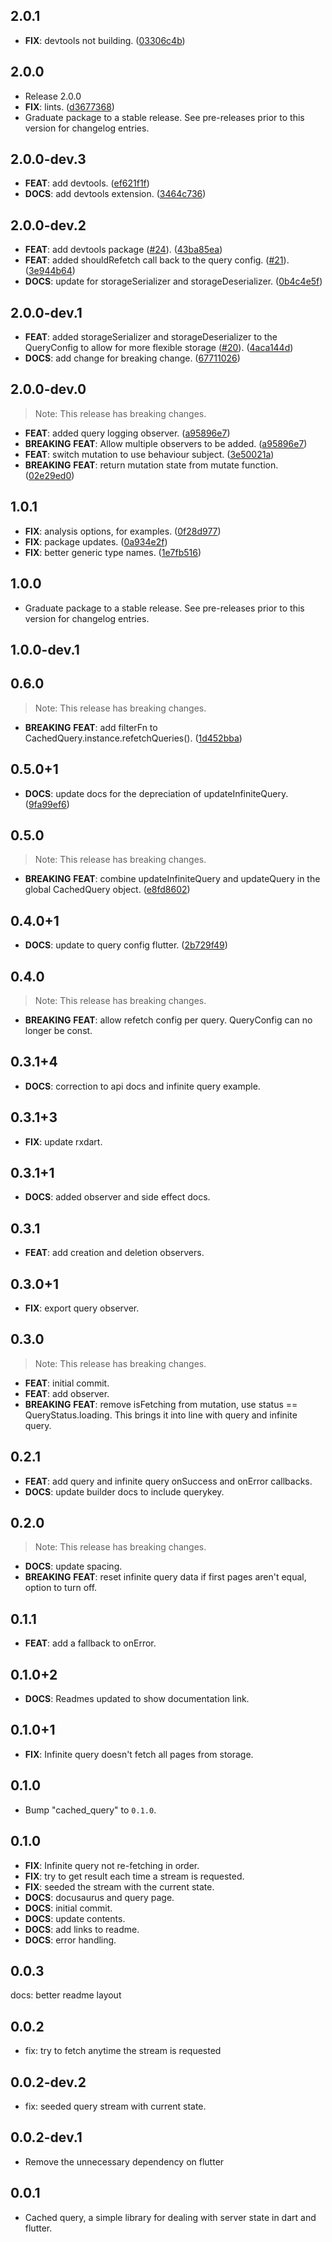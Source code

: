 ## 2.0.1

 - **FIX**: devtools not building. ([03306c4b](https://github.com/D-James-GH/cached_query/commit/03306c4bb56d7e2cea4367cabb3adb9a39e1dd64))

## 2.0.0

 - Release 2.0.0
 - **FIX**: lints. ([d3677368](https://github.com/D-James-GH/cached_query/commit/d3677368d916e349e50e35e118b7dce4f8619c42))
 - Graduate package to a stable release. See pre-releases prior to this version for changelog entries.

## 2.0.0-dev.3

 - **FEAT**: add devtools. ([ef621f1f](https://github.com/D-James-GH/cached_query/commit/ef621f1f8a4830d75c9d0cdd2b6b40e9efa8a7cf))
 - **DOCS**: add devtools extension. ([3464c736](https://github.com/D-James-GH/cached_query/commit/3464c736f5c7383ea9eafbaf266937ddbe163078))

## 2.0.0-dev.2

 - **FEAT**: add devtools package ([#24](https://github.com/D-James-GH/cached_query/issues/24)). ([43ba85ea](https://github.com/D-James-GH/cached_query/commit/43ba85ea3c65debd006a457dfef6aadf9130ef3b))
 - **FEAT**: added shouldRefetch call back to the query config. ([#21](https://github.com/D-James-GH/cached_query/issues/21)). ([3e944b64](https://github.com/D-James-GH/cached_query/commit/3e944b64c387487d7315d224759161763c28ccc3))
 - **DOCS**: update for storageSerializer and storageDeserializer. ([0b4c4e5f](https://github.com/D-James-GH/cached_query/commit/0b4c4e5fb4a5e005d8e21e48e2ff748036065b47))

## 2.0.0-dev.1

 - **FEAT**: added storageSerializer and storageDeserializer to the QueryConfig to allow for more flexible storage ([#20](https://github.com/D-James-GH/cached_query/issues/20)). ([4aca144d](https://github.com/D-James-GH/cached_query/commit/4aca144dd49589309d49969f9f11ce42eeff87ce))
 - **DOCS**: add change for breaking change. ([67711026](https://github.com/D-James-GH/cached_query/commit/67711026e648dfec1d0f72c90601ffeddb355070))

## 2.0.0-dev.0

> Note: This release has breaking changes.

 - **FEAT**: added query logging observer. ([a95896e7](https://github.com/D-James-GH/cached_query/commit/a95896e78e661ac19abf47794253d287e4d9878e))
 - **BREAKING** **FEAT**: Allow multiple observers to be added. ([a95896e7](https://github.com/D-James-GH/cached_query/commit/a95896e78e661ac19abf47794253d287e4d9878e))
 - **FEAT**: switch mutation to use behaviour subject. ([3e50021a](https://github.com/D-James-GH/cached_query/commit/3e50021a19a6ed44d5757d973c5efddca34f10ce))
 - **BREAKING** **FEAT**: return mutation state from mutate function. ([02e29ed0](https://github.com/D-James-GH/cached_query/commit/02e29ed0f5aa53ec874df5468fabe783c7ccc0f0))

## 1.0.1

 - **FIX**: analysis options, for examples. ([0f28d977](https://github.com/D-James-GH/cached_query/commit/0f28d97775c78f9c6972fbd0bd9aee9d13446e7e))
 - **FIX**: package updates. ([0a934e2f](https://github.com/D-James-GH/cached_query/commit/0a934e2f5c99231e9d3644a40dae8d52bca5f814))
 - **FIX**: better generic type names. ([1e7fb516](https://github.com/D-James-GH/cached_query/commit/1e7fb5165cbc1fb864b7dc61a41d38ab35cd8fc6))

## 1.0.0

 - Graduate package to a stable release. See pre-releases prior to this version for changelog entries.

## 1.0.0-dev.1

## 0.6.0

> Note: This release has breaking changes.

 - **BREAKING** **FEAT**: add filterFn to CachedQuery.instance.refetchQueries(). ([1d452bba](https://github.com/D-James-GH/cached_query/commit/1d452bba691a112be92b5658fbf6c30b628e78d2))

## 0.5.0+1

 - **DOCS**: update docs for the depreciation of updateInfiniteQuery. ([9fa99ef6](https://github.com/D-James-GH/cached_query/commit/9fa99ef62735e512d5b24c4beb05fa7f23481c4d))

## 0.5.0

> Note: This release has breaking changes.

 - **BREAKING** **FEAT**: combine updateInfiniteQuery and updateQuery in the global CachedQuery object. ([e8fd8602](https://github.com/D-James-GH/cached_query/commit/e8fd86029af9cebc9f06f0d20e432865a02db69e))

## 0.4.0+1

 - **DOCS**: update to query config flutter. ([2b729f49](https://github.com/D-James-GH/cached_query/commit/2b729f49a13864abb3d4f2bffadb0fdce2297fb0))

## 0.4.0

> Note: This release has breaking changes.

 - **BREAKING** **FEAT**: allow refetch config per query. QueryConfig can no longer be const.

## 0.3.1+4

 - **DOCS**: correction to api docs and infinite query example.

## 0.3.1+3

 - **FIX**: update rxdart.

## 0.3.1+1

 - **DOCS**: added observer and side effect docs.

## 0.3.1

 - **FEAT**: add creation and deletion observers.

## 0.3.0+1

 - **FIX**: export query observer.

## 0.3.0

> Note: This release has breaking changes.

 - **FEAT**: initial commit.
 - **FEAT**: add observer.
 - **BREAKING** **FEAT**: remove isFetching from mutation, use status == QueryStatus.loading. This brings it into line with query and infinite query.

## 0.2.1

 - **FEAT**: add query and infinite query onSuccess and onError callbacks.
 - **DOCS**: update builder docs to include querykey.

## 0.2.0

> Note: This release has breaking changes.

 - **DOCS**: update spacing.
 - **BREAKING** **FEAT**: reset infinite query data if first pages aren't equal, option to turn off.

## 0.1.1

 - **FEAT**: add a fallback to onError.

## 0.1.0+2

 - **DOCS**: Readmes updated to show documentation link.

## 0.1.0+1

 - **FIX**: Infinite query doesn't fetch all pages from storage.

## 0.1.0

 - Bump "cached_query" to `0.1.0`.

## 0.1.0

 - **FIX**: Infinite query not re-fetching in order.
 - **FIX**: try to get result each time a stream is requested.
 - **FIX**: seeded the stream with the current state.
 - **DOCS**: docusaurus and query page.
 - **DOCS**: initial commit.
 - **DOCS**: update contents.
 - **DOCS**: add links to readme.
 - **DOCS**: error handling.

## 0.0.3
docs: better readme layout

## 0.0.2 
* fix: try to fetch anytime the stream is requested

## 0.0.2-dev.2
* fix: seeded query stream with current state.

## 0.0.2-dev.1

* Remove the unnecessary dependency on flutter

## 0.0.1

* Cached query, a simple library for dealing with server state in dart and flutter.